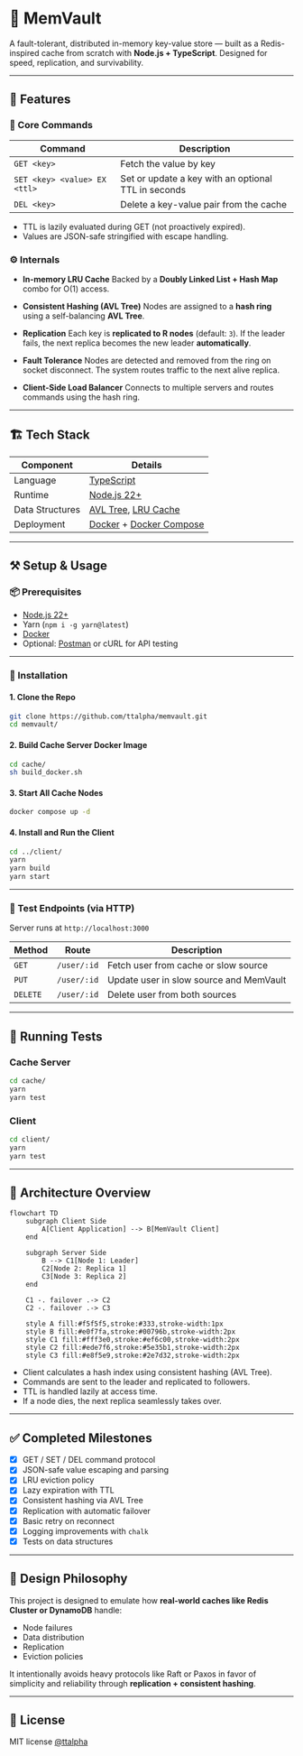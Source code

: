 # 🧠 MemVault

A fault-tolerant, distributed in-memory key-value store — built as a Redis-inspired cache from scratch with **Node.js + TypeScript**. Designed for speed, replication, and survivability.

---

## 🚀 Features

### 🧰 Core Commands

| Command | Description |
|--------|-------------|
| `GET <key>` | Fetch the value by key |
| `SET <key> <value> EX <ttl>` | Set or update a key with an optional TTL in seconds |
| `DEL <key>` | Delete a key-value pair from the cache |

- TTL is lazily evaluated during GET (not proactively expired).
- Values are JSON-safe stringified with escape handling.

### ⚙️ Internals

- **In-memory LRU Cache**
  Backed by a **Doubly Linked List + Hash Map** combo for O(1) access.

- **Consistent Hashing (AVL Tree)**
  Nodes are assigned to a **hash ring** using a self-balancing **AVL Tree**.

- **Replication**
  Each key is **replicated to R nodes** (default: `3`). If the leader fails, the next replica becomes the new leader **automatically**.

- **Fault Tolerance**
  Nodes are detected and removed from the ring on socket disconnect. The system routes traffic to the next alive replica.

- **Client-Side Load Balancer**
  Connects to multiple servers and routes commands using the hash ring.

---

## 🏗️ Tech Stack

| Component | Details |
|----------|---------|
| Language | [TypeScript](https://www.typescriptlang.org/) |
| Runtime | [Node.js 22+](https://nodejs.org/) |
| Data Structures | [AVL Tree](https://en.wikipedia.org/wiki/AVL_tree), [LRU Cache](https://en.wikipedia.org/wiki/Cache_replacement_policies#Least_Recently_Used_(LRU)) |
| Deployment | [Docker](https://www.docker.com/) + [Docker Compose](https://docs.docker.com/compose/) |

---

## ⚒️ Setup & Usage

### 📦 Prerequisites

- [Node.js 22+](https://nodejs.org)
- Yarn (`npm i -g yarn@latest`)
- [Docker](https://docker.com)
- Optional: [Postman](https://www.postman.com/) or cURL for API testing

---

### 🔧 Installation

#### 1. Clone the Repo
```bash
git clone https://github.com/ttalpha/memvault.git
cd memvault/
````

#### 2. Build Cache Server Docker Image

```bash
cd cache/
sh build_docker.sh
```

#### 3. Start All Cache Nodes

```bash
docker compose up -d
```

#### 4. Install and Run the Client

```bash
cd ../client/
yarn
yarn build
yarn start
```

---

### 📡 Test Endpoints (via HTTP)

Server runs at `http://localhost:3000`

| Method   | Route       | Description                             |
| -------- | ----------- | --------------------------------------- |
| `GET`    | `/user/:id` | Fetch user from cache or slow source    |
| `PUT`    | `/user/:id` | Update user in slow source and MemVault |
| `DELETE` | `/user/:id` | Delete user from both sources           |

---

## 🧪 Running Tests

### Cache Server

```bash
cd cache/
yarn
yarn test
```

### Client

```bash
cd client/
yarn
yarn test
```

---

## 📘 Architecture Overview

```mermaid
flowchart TD
    subgraph Client Side
        A[Client Application] --> B[MemVault Client]
    end

    subgraph Server Side
        B --> C1[Node 1: Leader]
        C2[Node 2: Replica 1]
        C3[Node 3: Replica 2]
    end

    C1 -. failover .-> C2
    C2 -. failover .-> C3

    style A fill:#f5f5f5,stroke:#333,stroke-width:1px
    style B fill:#e0f7fa,stroke:#00796b,stroke-width:2px
    style C1 fill:#fff3e0,stroke:#ef6c00,stroke-width:2px
    style C2 fill:#ede7f6,stroke:#5e35b1,stroke-width:2px
    style C3 fill:#e8f5e9,stroke:#2e7d32,stroke-width:2px
```

* Client calculates a hash index using consistent hashing (AVL Tree).
* Commands are sent to the leader and replicated to followers.
* TTL is handled lazily at access time.
* If a node dies, the next replica seamlessly takes over.
---

## ✅ Completed Milestones

* [x] GET / SET / DEL command protocol
* [x] JSON-safe value escaping and parsing
* [x] LRU eviction policy
* [x] Lazy expiration with TTL
* [x] Consistent hashing via AVL Tree
* [x] Replication with automatic failover
* [x] Basic retry on reconnect
* [x] Logging improvements with `chalk`
* [x] Tests on data structures

---

## 🧠 Design Philosophy

This project is designed to emulate how **real-world caches like Redis Cluster or DynamoDB** handle:

* Node failures
* Data distribution
* Replication
* Eviction policies

It intentionally avoids heavy protocols like Raft or Paxos in favor of simplicity and reliability through **replication + consistent hashing**.

---

## 📜 License
MIT license [@ttalpha](https://github.com/ttalpha)